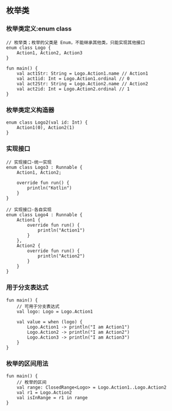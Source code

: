 ## 枚举类

### 枚举类定义:enum class

    // 枚举类；枚举的父类是 Enum，不能继承其他类，只能实现其他接口
    enum class Logo {
        Action1, Action2, Action3
    }

    fun main() {
        val act1Str: String = Logo.Action1.name // Action1
        val act1id: Int = Logo.Action1.ordinal // 0
        val act2Str: String = Logo.Action2.name // Action2
        val act2id: Int = Logo.Action2.ordinal // 1
    }

### 枚举类定义构造器

    enum class Logo2(val id: Int) {
        Action1(0), Action2(1)
    }

### 实现接口

    // 实现接口-统一实现
    enum class Logo3 : Runnable {
        Action1, Action2;

        override fun run() {
            println("Kotlin")
        }
    }

    // 实现接口-各自实现
    enum class Logo4 : Runnable {
        Action1 {
            override fun run() {
                println("Action1")
            }
        },
        Action2 {
            override fun run() {
                println("Action2")
            }
        }
    }

### 用于分支表达式

    fun main() {
        // 可用于分支表达式
        val logo: Logo = Logo.Action1

        val value = when (logo) {
            Logo.Action1 -> println("I am Action1")
            Logo.Action2 -> println("I am Action2")
            Logo.Action3 -> println("I am Action3")
        }
    }

### 枚举的区间用法

    fun main() {
        // 枚举的区间
        val range: ClosedRange<Logo> = Logo.Action1..Logo.Action2
        val r1 = Logo.Action2
        val isInRange = r1 in range
    }

